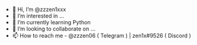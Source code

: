 - 👋 Hi, I’m @zzzen1xxx
- 👀 I’m interested in ...
- 🌱 I’m currently learning Python
- 💞️ I’m looking to collaborate on ...
- 📫 How to reach me - @zzzen06 ( Telegram ) | zen1x#9526 ( Discord )
